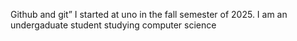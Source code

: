 Github and git”
I started at uno in the fall semester of 2025. 
I am an undergaduate student studying computer science
